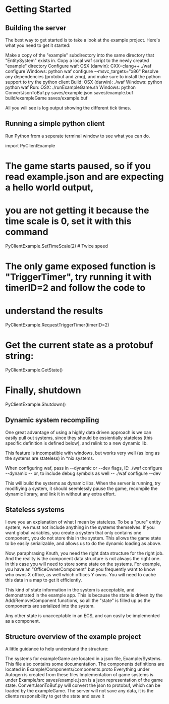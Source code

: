 # Getting Started


## Building the server

The best way to get started is to take a look at the example project. Here's what you need to get it started:

Make a copy of the "example" subdirectory into the same directory that "EntitySystem" exists in.
Copy a local waf script to the newly created "example" directory
Configure waf:
    OSX (darwin): CXX=clang++ ./waf configure
    Windows: python waf configure --msvc_targets="x86"
Resolve any dependencies (protobuf and zmq), and make sure to install the python support to try the python client
Build:
    OSX (darwin): ./waf
    Windows: python python waf
Run:
    OSX: ./runExampleGame.sh
    Windows: python ConvertJsonToBuf.py saves/example.json saves/example.buf
             build/exampleGame saves/example.buf

All you will see is log output showing the different tick times.


## Running a simple python client

Run Python from a seperate terminal window to see what you can do.

import PyClientExample

# The game starts paused, so if you read example.json and are expecting a hello world output, 
#       you are not getting it because the time scale is 0, set it with this command
PyClientExample.SetTimeScale(2) # Twice speed

# The only game exposed function is "TriggerTimer", try running it with timerID=2 and follow the code to
#       understand the results
PyClientExample.RequestTriggerTimer(timerID=2)

# Get the current state as a protobuf string:
PyClientExample.GetState()

# Finally, shutdown
PyClientExample.Shutdown()


## Dynamic system recompiling

One great advantage of using a highly data driven approach is we can easily pull out systems, since they should be essientially stateless (this specific definition is defined below), and relink to a new dynamic lib.

This feature is incompatible with windows, but works very well (as long as the systems are stateless) in *nix systems.

When configuring waf, pass in --dynamic or --dev flags, IE:
./waf configure --dynamic
-- or, to include debug symbols as well --
./waf configure --dev

This will build the systems as dynamic libs. When the server is running, try modifiying a system, it should seemlessly pause the game, recompile the dynamic library, and link it in without any extra effort.


## Stateless systems

I owe you an explanation of what I mean by stateless. To be a "pure" entity system, we must not include anything in the systems themselves. If you want global variables, you create a system that only contains one component, you do not store this in the system. This allows the game state to be easily serializable, and allows us to do the dynamic loading as above.

Now, paraphrasing Knuth, you need the right data structure for the right job. And the reality is the component data structure is not always the right one. In this case you will need to store some state on the systems. For example, you have an "OfficeOwnerComponent" but you frequently want to know who owns X office, as well which offices Y owns. You will need to cache this data in a map to get it efficiently.

This kind of state information in the system is acceptable, and demonstrated in the example app. This is because the state is driven by the Add/RemoveComponent functions, so all the "state" is filled up as the components are serialized into the system.

Any other state is unacceptable in an ECS, and can easily be implemented as a component.


## Structure overview of the example project

A little guidance to help understand the structure:

The systems for exampleGame are located in a json file, Example/Systems. This file also contains some documentation.
The components definitions are located in Example/Components/components.proto
Everything under Autogen is created from these files
Implementation of game systems is under Example/src
saves/example.json is a json representation of the game state.
ConvertJsonToBuf.py will convert the json to protobuf, which can be loaded by the exampleGame.
The server will not save any data, it is the clients responsibility to get the state and save it

